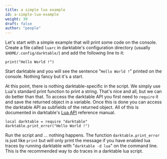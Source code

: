 ```yaml
---
title: a simple lua example
id: a-simple-lua-example
weight: 30
draft: false
author: "people"
---
```


Let's start with a simple example that will print some code on the console. Create a file called `luarc` in darktable's configuration directory (usually `$HOME/.config/darktable/`) and add the following line to it:

```
print("Hello World !")
```

Start darktable and you will see the sentence "`Hello World !`" printed on the console. Nothing fancy but it's a start.

At this point, there is nothing darktable-specific in the script. We simply use Lua's standard print function to print a string. That's nice and all, but we can do better than that. To access the darktable API you first need to `require` it and save the returned object in a variable. Once this is done you can access the darktable API as subfields of the returned object. All of this is documented in darktable's [Lua API](./api.md) reference manual.

```
local darktable = require "darktable"
darktable.print_error("Hello World !")
```

Run the script and ... nothing happens. The function `darktable.print_error` is just like `print` but will only print the message if you have enabled lua traces by running darktable with "`darktable -d lua`" on the command line. This is the recommended way to do traces in a darktable lua script.
